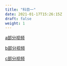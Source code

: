 ```yaml
---
title: "科目一"
date: 2021-01-17T15:26:15Z
draft: false
weight: 1
---
```









[a部分视频](https://www.bilibili.com/video/BV1fP4y1o7L1/?spm_id_from=333.999.0.0)








[b部分视频](https://www.bilibili.com/video/BV1CZ4y1r7Uo/?spm_id_from=333.999.0.0)



[c部分视频](https://www.bilibili.com/video/BV1AT4y1U7Z8/?spm_id_from=333.999.0.0)
